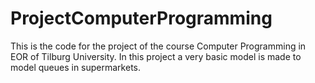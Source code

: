 # ProjectComputerProgramming
This is the code for the project of the course Computer Programming in EOR of Tilburg University. In this project a very basic model is made to model queues in supermarkets.
